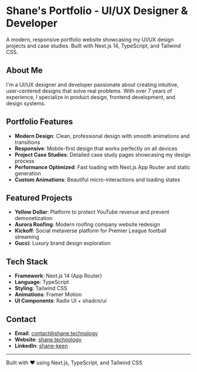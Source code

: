 # Shane's Portfolio - UI/UX Designer & Developer

A modern, responsive portfolio website showcasing my UI/UX design projects and case studies. Built with Next.js 14, TypeScript, and Tailwind CSS.

## About Me

I'm a UI/UX designer and developer passionate about creating intuitive, user-centered designs that solve real problems. With over 7 years of experience, I specialize in product design, frontend development, and design systems.

## Portfolio Features

- **Modern Design**: Clean, professional design with smooth animations and transitions
- **Responsive**: Mobile-first design that works perfectly on all devices
- **Project Case Studies**: Detailed case study pages showcasing my design process
- **Performance Optimized**: Fast loading with Next.js App Router and static generation
- **Custom Animations**: Beautiful micro-interactions and loading states

## Featured Projects

- **Yellow Dollar**: Platform to protect YouTube revenue and prevent demonetization
- **Aurora Roofing**: Modern roofing company website redesign
- **Kickoff**: Social metaverse platform for Premier League football streaming
- **Gucci**: Luxury brand design exploration

## Tech Stack

- **Framework**: Next.js 14 (App Router)
- **Language**: TypeScript
- **Styling**: Tailwind CSS
- **Animations**: Framer Motion
- **UI Components**: Radix UI + shadcn/ui

## Contact

- **Email**: contact@shane.technology
- **Website**: [shane.technology](https://shane.technology)
- **LinkedIn**: [shane-keen](https://www.linkedin.com/in/shane-keen/)

---

Built with ❤️ using Next.js, TypeScript, and Tailwind CSS

